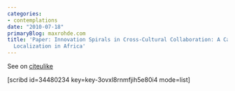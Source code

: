 ```yaml
---
categories:
- contemplations
date: "2010-07-18"
primaryBlog: maxrohde.com
title: 'Paper: Innovation Spirals in Cross-Cultural Collaboration: A Case of Software
  Localization in Africa'
---
```


See on [citeulike](http://www.citeulike.org/user/mxro/article/7427308)

\[scribd id=34480234 key=key-3ovxl8rnmfjih5e80i4 mode=list\]